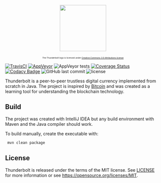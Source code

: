 <p align="center">
  <img align="middle" src=
  "https://00e9e64bacd40477bb98f8d55c667b7f2c3930c9f1e7268fea-apidata.googleusercontent.com/download/storage/v1/b/thunderboltcurrency/o/logo_github.png?qk=AD5uMEsk8DwGtpIhZcmGDcuYZmCoo5DR6guHINEN7234nTa5MZjCPDcPFi0K8DXAbHsxm1_b1swAWPTPhbMY0stRhVUrKdnNTGRBFAh2hFbfCHAv0muFoZuB7OzOMQxLqS5s_Kk-FzO3jiihHq4SgfQCL7EgT4Pm8AvwCRJxXYEfWFwQH8K_-gRNSdvvr6gKhEqv09IMYDhYGSlLHjDJbPliXO8prU_JOTQJmbhSTqhI2PtkZx6fnjYgjDED2_p8RZd--1RfIy7kOXfwnbqWuZABgF85QaSn1Jn-d5EbAeQsmmIWWq4VTZB7ZdhBKc7RZ4u1iTAnjbGs3T4-XYtUaySr8htfZVYLdxiX-c3QpHjj4EwHv_ilUP8PvD_nDKzGl-gyX0qifT-yp0JqAzTOhhIDb9rT727cl_NDqq4guET818NZTYLxyTji-yOgbju7BboblZLZgk0nG2WkvK0U40WzvBUXneOfb6G9CX8e41XqIJoC-_L0pOQ0HeHyf0WFXh1XXZlkVIfBFk8-hFc7-tT-knZFMPj2IHq1cTjtMcmA1X7gibx4cy-nOFSixghiHlmE-zsAcFhnD3xV2rb2h2iKyBCc_HF1WjNmhqiWB4gCydvhYBgokkw2B3ddjh6x2cssd-o6ItfAwzVJDV72ssxnaXb-Eb-EOQPCNB-rHwrh8B_8FvEF5LoHcMx96WREcSj-YsVVQLrUD3KaeEkVnAXHd3tNSnlSgJ100vupzuRlk2hAl1uS-yw"
  height="150" /><br /><br />
  <sup><sup><sup><sup>The Thunderbolt logo is licensed under
  <a href="https://creativecommons.org/licenses/by/3.0/">Creative
  Commons 3.0 Attributions license</a></sup></sup></sup></sup>
</p>
 
[![TravisCI](https://img.shields.io/travis/AngelCastilloB/java-thunderbolt/master.svg)](https://travis-ci.org/AngelCastilloB/java-thunderbolt) [![AppVeyor](https://img.shields.io/appveyor/ci/AngelCastilloB/java-thunderbolt/master.svg)](https://ci.appveyor.com/project/AngelCastilloB/java-thunderbolt) ![AppVeyor tests](https://img.shields.io/appveyor/tests/AngelCastilloB/java-thunderbolt.svg) [![Coverage Status](https://coveralls.io/repos/github/AngelCastilloB/java-thunderbolt/badge.svg?branch=master)](https://coveralls.io/github/AngelCastilloB/java-thunderbolt?branch=master) 
[![Codacy Badge](https://api.codacy.com/project/badge/Grade/5fbfd0de8c044c22b25a3e5d272c429c)](https://www.codacy.com/app/AngelCastilloB/java-thunderbolt?utm_source=github.com&amp;utm_medium=referral&amp;utm_content=AngelCastilloB/java-thunderbolt&amp;utm_campaign=Badge_Grade)
 ![GitHub last commit](https://img.shields.io/github/last-commit/AngelCastilloB/java-thunderbolt.svg) ![license](https://img.shields.io/badge/license-MIT-blue.svg?longCache=true&style=flat)
 
Thunderbolt is a peer-to-peer trustless digital currency implemented from scratch in Java. The project is inspired by
[Bitcoin](https://github.com/bitcoin/bitcoin) and was created as a learning tool for understanding the blockchain technology.

Build
-----

The project was created with IntelliJ IDEA but any build environment with Maven and the Java compiler should work.

To build manually, create the executable with:

```sh
 mvn clean package
```
License
-------

Thunderbolt is released under the terms of the MIT license. See [LICENSE](LICENSE) for more
information or see https://opensource.org/licenses/MIT.
